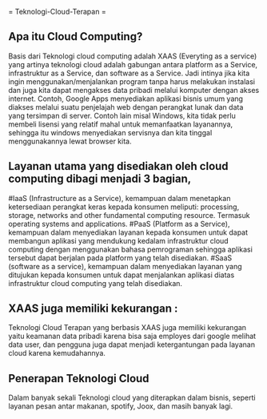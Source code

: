 = Teknologi-Cloud-Terapan =

## Apa itu Cloud Computing?

Basis dari Teknologi cloud computing adalah XAAS (Everyting as a service) yang artinya 
teknologi cloud adalah gabungan antara platform as a Service, infrastruktur as a Service, dan software as a Service. Jadi intinya jika kita ingin menggunakan/menjalankan 
program tanpa harus melakukan instalasi dan juga kita dapat mengakses data pribadi melalui 
komputer dengan akses internet. Contoh, Google Apps menyediakan aplikasi bisnis umum yang diakses melalui suatu penjelajah web dengan perangkat lunak dan data yang tersimpan di server. Contoh lain misal Windows, kita tidak perlu membeli lisensi yang relatif mahal untuk memanfaatkan layanannya, sehingga itu windows menyediakan servisnya dan kita tinggal menggunakannya lewat browser kita. 

## Layanan utama yang disediakan oleh cloud computing dibagi menjadi 3 bagian,

#IaaS (Infrastructure as a Service), kemampuan dalam menetapkan ketersediaan perangkat keras kepada konsumen meliputi: processing, storage, networks and other fundamental computing resource. Termasuk operating systems and applications.
#PaaS (Platform as a Service), kemampuan dalam menyediakan layanan kepada konsumen untuk dapat membangun aplikasi yang mendukung kedalam infrastruktur cloud computing dengan menggunakan bahasa pemrograman sehingga aplikasi tersebut dapat berjalan pada platform yang telah disediakan.
#SaaS (software as a service), kemampuan dalam menyediakan layanan yang ditujukan kepada konsumen untuk dapat menjalankan aplikasi diatas infrastruktur cloud computing yang telah disediakan.

## XAAS juga memiliki kekurangan :

Teknologi Cloud Terapan yang berbasis XAAS juga memiliki kekurangan yaitu keamanan data 
pribadi karena bisa saja employes dari google melihat data user, dan pengguna juga dapat menjadi ketergantungan pada layanan cloud karena kemudahannya. 

## Penerapan Teknologi Cloud

Dalam banyak sekali Teknologi cloud yang diterapkan dalam bisnis, seperti layanan pesan antar makanan, spotify, Joox, dan masih banyak lagi. 
